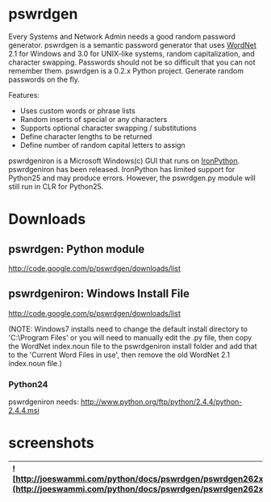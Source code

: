 # pswrdgen #
Every Systems and Network Admin needs a good random password generator.  pswrdgen is a semantic password generator that uses [WordNet](http://wordnet.princeton.edu/obtain) 2.1 for Windows and 3.0 for UNIX-like systems, random capitalization, and character swapping.  Passwords should not be so difficult that you can not remember them. pswrdgen is a 0.2.x Python project.  Generate random passwords on the fly.

Features:
  * Uses custom words or phrase lists
  * Random inserts of special or any characters
  * Supports optional character swapping / substitutions
  * Define character lengths to be returned
  * Define number of random capital letters to assign

pswrdgeniron is a Microsoft Windows(c) GUI that runs on [IronPython](http://www.codeplex.com/IronPython).  pswrdgeniron has been released. IronPython has limited support for Python25 and may produce errors. However, the pswrdgen.py module will still run in CLR for Python25.

# Downloads #
## pswrdgen: Python module ##
http://code.google.com/p/pswrdgen/downloads/list

## pswrdgeniron: Windows Install File ##
http://code.google.com/p/pswrdgen/downloads/list

(NOTE: Windows7 installs need to change the default install directory to 'C:\Program Files' or you will need to manually edit the .py file, then copy the WordNet index.noun file to the pswrdgeniron install folder and add that to the 'Current Word Files in use', then remove the old WordNet 2.1 index.noun file.)

### Python24 ###
pswrdgeniron needs: http://www.python.org/ftp/python/2.4.4/python-2.4.4.msi


# screenshots #
| ![http://joeswammi.com/python/docs/pswrdgen/pswrdgen262x391.jpg](http://joeswammi.com/python/docs/pswrdgen/pswrdgen262x391.jpg) | ![http://joeswammi.com/python/docs/pswrdgen/pswrdgeniron302x320.jpg](http://joeswammi.com/python/docs/pswrdgen/pswrdgeniron302x320.jpg)|
|:--------------------------------------------------------------------------------------------------------------------------------|:---------------------------------------------------------------------------------------------------------------------------------------|

